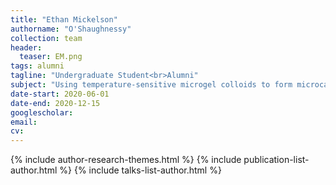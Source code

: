 ```yaml
---
title: "Ethan Mickelson"
authorname: "O'Shaughnessy"
collection: team
header:
  teaser: EM.png
tags: alumni
tagline: "Undergraduate Student<br>Alumni"
subject: "Using temperature-sensitive microgel colloids to form microcapsules"
date-start: 2020-06-01
date-end: 2020-12-15
googlescholar: 
email: 
cv: 
---
```


<p align= "justify">

{% include author-research-themes.html %}
{% include publication-list-author.html %}
{% include talks-list-author.html %}